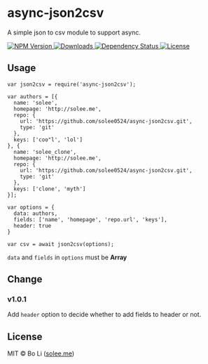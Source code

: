 # async-json2csv
A simple json to csv module to support async.

<p align="left">
  <a href="https://npmjs.org/package/async-json2csv">
    <img src="https://img.shields.io/npm/v/async-json2csv.svg?style=flat-square"
         alt="NPM Version">
  </a>

  <a href="https://npmjs.org/package/async-json2csv">
    <img src="http://img.shields.io/npm/dm/async-json2csv.svg?style=flat-square"
         alt="Downloads">
  </a>

  <a href="https://david-dm.org/solee0524/async-json2csv.svg">
    <img src="https://david-dm.org/solee0524/async-json2csv.svg?style=flat-square"
         alt="Dependency Status">
  </a>

  <a href="https://github.com/solee0524/async-json2csv/blob/master/LICENSE">
    <img src="https://img.shields.io/npm/l/async-json2csv.svg?style=flat-square"
         alt="License">
  </a>
</p>

## Usage

```
var json2csv = require('async-json2csv');

var authors = [{
  name: 'solee',
  homepage: 'http://solee.me',
  repo: {
    url: 'https://github.com/solee0524/async-json2csv.git',
    type: 'git'
  },
  keys: ['coo"l', 'lol']
}, {
  name: 'solee_clone',
  homepage: 'http://solee.me',
  repo: {
    url: 'https://github.com/solee0524/async-json2csv.git',
    type: 'git'
  },
  keys: ['clone', 'myth']
}];

var options = {
  data: authors,
  fields: ['name', 'homepage', 'repo.url', 'keys'],
  header: true
}

var csv = await json2csv(options);
```

`data` and `fields` in `options` must be **Array**

## Change

### v1.0.1

Add `header` option to decide whether to add fields to header or not.

## License
MIT © Bo Li ([solee.me](http://solee.me))